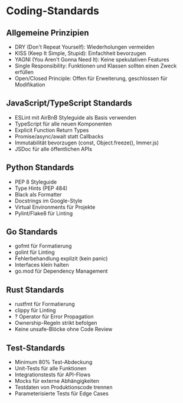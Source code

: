 # Coding-Standards

## Allgemeine Prinzipien
- DRY (Don't Repeat Yourself): Wiederholungen vermeiden
- KISS (Keep It Simple, Stupid): Einfachheit bevorzugen
- YAGNI (You Aren't Gonna Need It): Keine spekulativen Features
- Single Responsibility: Funktionen und Klassen sollten einen Zweck erfüllen
- Open/Closed Principle: Offen für Erweiterung, geschlossen für Modifikation

## JavaScript/TypeScript Standards
- ESLint mit AirBnB Styleguide als Basis verwenden
- TypeScript für alle neuen Komponenten
- Explicit Function Return Types
- Promise/async/await statt Callbacks
- Immutabilität bevorzugen (const, Object.freeze(), Immer.js)
- JSDoc für alle öffentlichen APIs

## Python Standards
- PEP 8 Styleguide
- Type Hints (PEP 484)
- Black als Formatter
- Docstrings im Google-Style
- Virtual Environments für Projekte
- Pylint/Flake8 für Linting

## Go Standards
- gofmt für Formatierung
- golint für Linting
- Fehlerbehandlung explizit (kein panic)
- Interfaces klein halten
- go.mod für Dependency Management

## Rust Standards
- rustfmt für Formatierung
- clippy für Linting
- ? Operator für Error Propagation
- Ownership-Regeln strikt befolgen
- Keine unsafe-Blöcke ohne Code Review

## Test-Standards
- Minimum 80% Test-Abdeckung
- Unit-Tests für alle Funktionen
- Integrationstests für API-Flows
- Mocks für externe Abhängigkeiten
- Testdaten von Produktionscode trennen
- Parameterisierte Tests für Edge Cases
